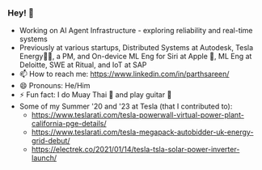 ### Hey! 👋

<!--
**ParthSareen/ParthSareen** is a ✨ _special_ ✨ repository because its `README.md` (this file) appears on your GitHub profile.-->

- Working on AI Agent Infrastructure - exploring reliability and real-time systems
- Previously at various startups, Distributed Systems at Autodesk, Tesla Energy🔋🚗, a PM, and On-device ML Eng for Siri at Apple , ML Eng at Deloitte, SWE at Ritual, and IoT at SAP 
- 📫 How to reach me: https://www.linkedin.com/in/parthsareen/
- 😄 Pronouns: He/Him
- ⚡ Fun fact: I do Muay Thai 🥊 and play guitar 🎸
- Some of my Summer '20 and '23 at Tesla (that I contributed to):
    - https://www.teslarati.com/tesla-powerwall-virtual-power-plant-california-pge-details/
    - https://www.teslarati.com/tesla-megapack-autobidder-uk-energy-grid-debut/
    - https://electrek.co/2021/01/14/tesla-tsla-solar-power-inverter-launch/
